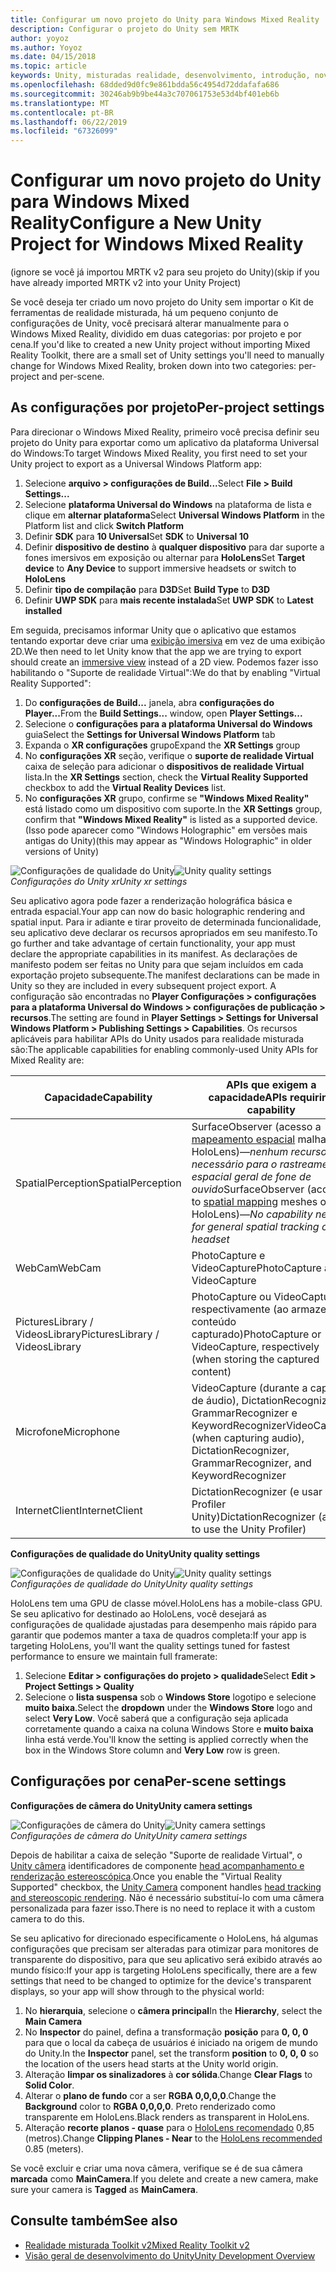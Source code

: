 ```yaml
---
title: Configurar um novo projeto do Unity para Windows Mixed Reality
description: Configurar o projeto do Unity sem MRTK
author: yoyoz
ms.author: Yoyoz
ms.date: 04/15/2018
ms.topic: article
keywords: Unity, misturadas realidade, desenvolvimento, introdução, novo projeto
ms.openlocfilehash: 68dded9d0fc9e861bdda56c4954d72ddafafa686
ms.sourcegitcommit: 30246ab9b9be44a3c707061753e53d4bf401eb6b
ms.translationtype: MT
ms.contentlocale: pt-BR
ms.lasthandoff: 06/22/2019
ms.locfileid: "67326099"
---
```

# <a name="configure-a-new-unity-project-for-windows-mixed-reality"></a><span data-ttu-id="5d7ea-104">Configurar um novo projeto do Unity para Windows Mixed Reality</span><span class="sxs-lookup"><span data-stu-id="5d7ea-104">Configure a New Unity Project for Windows Mixed Reality</span></span> 

<span data-ttu-id="5d7ea-105">(ignore se você já importou MRTK v2 para seu projeto do Unity)</span><span class="sxs-lookup"><span data-stu-id="5d7ea-105">(skip if you have already imported MRTK v2 into your Unity Project)</span></span>

<span data-ttu-id="5d7ea-106">Se você deseja ter criado um novo projeto do Unity sem importar o Kit de ferramentas de realidade misturada, há um pequeno conjunto de configurações de Unity, você precisará alterar manualmente para o Windows Mixed Reality, dividido em duas categorias: por projeto e por cena.</span><span class="sxs-lookup"><span data-stu-id="5d7ea-106">If you'd like to created a new Unity project without importing Mixed Reality Toolkit, there are a small set of Unity settings you'll need to manually change for Windows Mixed Reality, broken down into two categories: per-project and per-scene.</span></span>

## <a name="per-project-settings"></a><span data-ttu-id="5d7ea-107">As configurações por projeto</span><span class="sxs-lookup"><span data-stu-id="5d7ea-107">Per-project settings</span></span>

<span data-ttu-id="5d7ea-108">Para direcionar o Windows Mixed Reality, primeiro você precisa definir seu projeto do Unity para exportar como um aplicativo da plataforma Universal do Windows:</span><span class="sxs-lookup"><span data-stu-id="5d7ea-108">To target Windows Mixed Reality, you first need to set your Unity project to export as a Universal Windows Platform app:</span></span> 
1. <span data-ttu-id="5d7ea-109">Selecione **arquivo > configurações de Build...**</span><span class="sxs-lookup"><span data-stu-id="5d7ea-109">Select **File > Build Settings...**</span></span>
2. <span data-ttu-id="5d7ea-110">Selecione **plataforma Universal do Windows** na plataforma de lista e clique em **alternar plataforma**</span><span class="sxs-lookup"><span data-stu-id="5d7ea-110">Select **Universal Windows Platform** in the Platform list and click **Switch Platform**</span></span>
3. <span data-ttu-id="5d7ea-111">Definir **SDK** para **10 Universal**</span><span class="sxs-lookup"><span data-stu-id="5d7ea-111">Set **SDK** to **Universal 10**</span></span>
4. <span data-ttu-id="5d7ea-112">Definir **dispositivo de destino** à **qualquer dispositivo** para dar suporte a fones imersivos em exposição ou alternar para **HoloLens**</span><span class="sxs-lookup"><span data-stu-id="5d7ea-112">Set **Target device** to **Any Device** to support immersive headsets or switch to **HoloLens**</span></span>
5. <span data-ttu-id="5d7ea-113">Definir **tipo de compilação** para **D3D**</span><span class="sxs-lookup"><span data-stu-id="5d7ea-113">Set **Build Type** to **D3D**</span></span>
6. <span data-ttu-id="5d7ea-114">Definir **UWP SDK** para **mais recente instalada**</span><span class="sxs-lookup"><span data-stu-id="5d7ea-114">Set **UWP SDK** to **Latest installed**</span></span>

<span data-ttu-id="5d7ea-115">Em seguida, precisamos informar Unity que o aplicativo que estamos tentando exportar deve criar uma [exibição imersiva](app-views.md) em vez de uma exibição 2D.</span><span class="sxs-lookup"><span data-stu-id="5d7ea-115">We then need to let Unity know that the app we are trying to export should create an [immersive view](app-views.md) instead of a 2D view.</span></span> <span data-ttu-id="5d7ea-116">Podemos fazer isso habilitando o "Suporte de realidade Virtual":</span><span class="sxs-lookup"><span data-stu-id="5d7ea-116">We do that by enabling "Virtual Reality Supported":</span></span>
1. <span data-ttu-id="5d7ea-117">Do **configurações de Build...**  janela, abra **configurações do Player...**</span><span class="sxs-lookup"><span data-stu-id="5d7ea-117">From the **Build Settings...** window, open **Player Settings...**</span></span>
2. <span data-ttu-id="5d7ea-118">Selecione o **configurações para a plataforma Universal do Windows** guia</span><span class="sxs-lookup"><span data-stu-id="5d7ea-118">Select the **Settings for Universal Windows Platform** tab</span></span>
3. <span data-ttu-id="5d7ea-119">Expanda o **XR configurações** grupo</span><span class="sxs-lookup"><span data-stu-id="5d7ea-119">Expand the **XR Settings** group</span></span>
4. <span data-ttu-id="5d7ea-120">No **configurações XR** seção, verifique o **suporte de realidade Virtual** caixa de seleção para adicionar o **dispositivos de realidade Virtual** lista.</span><span class="sxs-lookup"><span data-stu-id="5d7ea-120">In the **XR Settings** section, check the **Virtual Reality Supported** checkbox to add the **Virtual Reality Devices** list.</span></span>
5. <span data-ttu-id="5d7ea-121">No **configurações XR** grupo, confirme se **"Windows Mixed Reality"** está listado como um dispositivo com suporte.</span><span class="sxs-lookup"><span data-stu-id="5d7ea-121">In the **XR Settings** group, confirm that **"Windows Mixed Reality"** is listed as a supported device.</span></span> <span data-ttu-id="5d7ea-122">(Isso pode aparecer como "Windows Holographic" em versões mais antigas do Unity)</span><span class="sxs-lookup"><span data-stu-id="5d7ea-122">(this may appear as "Windows Holographic" in older versions of Unity)</span></span>

<span data-ttu-id="5d7ea-123">![Configurações de qualidade do Unity](images/getting-started-unity-quality-settings.jpg)</span><span class="sxs-lookup"><span data-stu-id="5d7ea-123">![Unity quality settings](images/getting-started-unity-quality-settings.jpg)</span></span><br>
<span data-ttu-id="5d7ea-124">*Configurações do Unity xr*</span><span class="sxs-lookup"><span data-stu-id="5d7ea-124">*Unity xr settings*</span></span>

<span data-ttu-id="5d7ea-125">Seu aplicativo agora pode fazer a renderização holográfica básica e entrada espacial.</span><span class="sxs-lookup"><span data-stu-id="5d7ea-125">Your app can now do basic holographic rendering and spatial input.</span></span> <span data-ttu-id="5d7ea-126">Para ir adiante e tirar proveito de determinada funcionalidade, seu aplicativo deve declarar os recursos apropriados em seu manifesto.</span><span class="sxs-lookup"><span data-stu-id="5d7ea-126">To go further and take advantage of certain functionality, your app must declare the appropriate capabilities in its manifest.</span></span> <span data-ttu-id="5d7ea-127">As declarações de manifesto podem ser feitas no Unity para que sejam incluídos em cada exportação projeto subsequente.</span><span class="sxs-lookup"><span data-stu-id="5d7ea-127">The manifest declarations can be made in Unity so they are included in every subsequent project export.</span></span> <span data-ttu-id="5d7ea-128">A configuração são encontradas no **Player Configurações > configurações para a plataforma Universal do Windows > configurações de publicação > recursos**.</span><span class="sxs-lookup"><span data-stu-id="5d7ea-128">The setting are found in **Player Settings > Settings for Universal Windows Platform > Publishing Settings > Capabilities**.</span></span> <span data-ttu-id="5d7ea-129">Os recursos aplicáveis para habilitar APIs do Unity usados para realidade misturada são:</span><span class="sxs-lookup"><span data-stu-id="5d7ea-129">The applicable capabilities for enabling commonly-used Unity APIs for Mixed Reality are:</span></span>

|  <span data-ttu-id="5d7ea-130">Capacidade</span><span class="sxs-lookup"><span data-stu-id="5d7ea-130">Capability</span></span>  |  <span data-ttu-id="5d7ea-131">APIs que exigem a capacidade</span><span class="sxs-lookup"><span data-stu-id="5d7ea-131">APIs requiring capability</span></span> | 
|----------|----------|
|  <span data-ttu-id="5d7ea-132">SpatialPerception</span><span class="sxs-lookup"><span data-stu-id="5d7ea-132">SpatialPerception</span></span>  |  <span data-ttu-id="5d7ea-133">SurfaceObserver (acesso a [mapeamento espacial](spatial-mapping.md) malhas em HoloLens)&mdash;*nenhum recurso necessário para o rastreamento espacial geral de fone de ouvido*</span><span class="sxs-lookup"><span data-stu-id="5d7ea-133">SurfaceObserver (access to [spatial mapping](spatial-mapping.md) meshes on HoloLens)&mdash;*No capability needed for general spatial tracking of the headset*</span></span> | 
|  <span data-ttu-id="5d7ea-134">WebCam</span><span class="sxs-lookup"><span data-stu-id="5d7ea-134">WebCam</span></span>  |  <span data-ttu-id="5d7ea-135">PhotoCapture e VideoCapture</span><span class="sxs-lookup"><span data-stu-id="5d7ea-135">PhotoCapture and VideoCapture</span></span> | 
|  <span data-ttu-id="5d7ea-136">PicturesLibrary / VideosLibrary</span><span class="sxs-lookup"><span data-stu-id="5d7ea-136">PicturesLibrary / VideosLibrary</span></span>  |  <span data-ttu-id="5d7ea-137">PhotoCapture ou VideoCapture, respectivamente (ao armazenar o conteúdo capturado)</span><span class="sxs-lookup"><span data-stu-id="5d7ea-137">PhotoCapture or VideoCapture, respectively (when storing the captured content)</span></span> | 
|  <span data-ttu-id="5d7ea-138">Microfone</span><span class="sxs-lookup"><span data-stu-id="5d7ea-138">Microphone</span></span>  |  <span data-ttu-id="5d7ea-139">VideoCapture (durante a captura de áudio), DictationRecognizer, GrammarRecognizer e KeywordRecognizer</span><span class="sxs-lookup"><span data-stu-id="5d7ea-139">VideoCapture (when capturing audio), DictationRecognizer, GrammarRecognizer, and KeywordRecognizer</span></span> | 
|  <span data-ttu-id="5d7ea-140">InternetClient</span><span class="sxs-lookup"><span data-stu-id="5d7ea-140">InternetClient</span></span>  |  <span data-ttu-id="5d7ea-141">DictationRecognizer (e usar o Profiler Unity)</span><span class="sxs-lookup"><span data-stu-id="5d7ea-141">DictationRecognizer (and to use the Unity Profiler)</span></span> | 

<span data-ttu-id="5d7ea-142">**Configurações de qualidade do Unity**</span><span class="sxs-lookup"><span data-stu-id="5d7ea-142">**Unity quality settings**</span></span>

<span data-ttu-id="5d7ea-143">![Configurações de qualidade do Unity](images/getting-started-unity-quality-settings.jpg)</span><span class="sxs-lookup"><span data-stu-id="5d7ea-143">![Unity quality settings](images/getting-started-unity-quality-settings.jpg)</span></span><br>
<span data-ttu-id="5d7ea-144">*Configurações de qualidade do Unity*</span><span class="sxs-lookup"><span data-stu-id="5d7ea-144">*Unity quality settings*</span></span>

<span data-ttu-id="5d7ea-145">HoloLens tem uma GPU de classe móvel.</span><span class="sxs-lookup"><span data-stu-id="5d7ea-145">HoloLens has a mobile-class GPU.</span></span> <span data-ttu-id="5d7ea-146">Se seu aplicativo for destinado ao HoloLens, você desejará as configurações de qualidade ajustadas para desempenho mais rápido para garantir que podemos manter a taxa de quadros completa:</span><span class="sxs-lookup"><span data-stu-id="5d7ea-146">If your app is targeting HoloLens, you'll want the quality settings tuned for fastest performance to ensure we maintain full framerate:</span></span>
1. <span data-ttu-id="5d7ea-147">Selecione **Editar > configurações do projeto > qualidade**</span><span class="sxs-lookup"><span data-stu-id="5d7ea-147">Select **Edit > Project Settings > Quality**</span></span>
2. <span data-ttu-id="5d7ea-148">Selecione o **lista suspensa** sob o **Windows Store** logotipo e selecione **muito baixa**.</span><span class="sxs-lookup"><span data-stu-id="5d7ea-148">Select the **dropdown** under the **Windows Store** logo and select **Very Low**.</span></span> <span data-ttu-id="5d7ea-149">Você saberá que a configuração seja aplicada corretamente quando a caixa na coluna Windows Store e **muito baixa** linha está verde.</span><span class="sxs-lookup"><span data-stu-id="5d7ea-149">You'll know the setting is applied correctly when the box in the Windows Store column and **Very Low** row is green.</span></span>

## <a name="per-scene-settings"></a><span data-ttu-id="5d7ea-150">Configurações por cena</span><span class="sxs-lookup"><span data-stu-id="5d7ea-150">Per-scene settings</span></span>

<span data-ttu-id="5d7ea-151">**Configurações de câmera do Unity**</span><span class="sxs-lookup"><span data-stu-id="5d7ea-151">**Unity camera settings**</span></span>

<span data-ttu-id="5d7ea-152">![Configurações de câmera do Unity](images/Unitycamerasettings.png)</span><span class="sxs-lookup"><span data-stu-id="5d7ea-152">![Unity camera settings](images/Unitycamerasettings.png)</span></span><br>
<span data-ttu-id="5d7ea-153">*Configurações de câmera do Unity*</span><span class="sxs-lookup"><span data-stu-id="5d7ea-153">*Unity camera settings*</span></span>

<span data-ttu-id="5d7ea-154">Depois de habilitar a caixa de seleção "Suporte de realidade Virtual", o [Unity câmera](camera-in-unity.md) identificadores de componente [head acompanhamento e renderização estereoscópica](rendering.md).</span><span class="sxs-lookup"><span data-stu-id="5d7ea-154">Once you enable the "Virtual Reality Supported" checkbox, the [Unity Camera](camera-in-unity.md) component handles [head tracking and stereoscopic rendering](rendering.md).</span></span> <span data-ttu-id="5d7ea-155">Não é necessário substituí-lo com uma câmera personalizada para fazer isso.</span><span class="sxs-lookup"><span data-stu-id="5d7ea-155">There is no need to replace it with a custom camera to do this.</span></span>

<span data-ttu-id="5d7ea-156">Se seu aplicativo for direcionado especificamente o HoloLens, há algumas configurações que precisam ser alteradas para otimizar para monitores de transparente do dispositivo, para que seu aplicativo será exibido através ao mundo físico:</span><span class="sxs-lookup"><span data-stu-id="5d7ea-156">If your app is targeting HoloLens specifically, there are a few settings that need to be changed to optimize for the device's transparent displays, so your app will show through to the physical world:</span></span>
1. <span data-ttu-id="5d7ea-157">No **hierarquia**, selecione o **câmera principal**</span><span class="sxs-lookup"><span data-stu-id="5d7ea-157">In the **Hierarchy**, select the **Main Camera**</span></span>
2. <span data-ttu-id="5d7ea-158">No **Inspector** do painel, defina a transformação **posição** para **0, 0, 0** para que o local da cabeça de usuários é iniciado na origem de mundo do Unity.</span><span class="sxs-lookup"><span data-stu-id="5d7ea-158">In the **Inspector** panel, set the transform **position** to **0, 0, 0** so the location of the users head starts at the Unity world origin.</span></span>
3. <span data-ttu-id="5d7ea-159">Alteração **limpar os sinalizadores** à **cor sólida**.</span><span class="sxs-lookup"><span data-stu-id="5d7ea-159">Change **Clear Flags** to **Solid Color**.</span></span>
4. <span data-ttu-id="5d7ea-160">Alterar o **plano de fundo** cor a ser **RGBA 0,0,0,0**.</span><span class="sxs-lookup"><span data-stu-id="5d7ea-160">Change the **Background** color to **RGBA 0,0,0,0**.</span></span> <span data-ttu-id="5d7ea-161">Preto renderizado como transparente em HoloLens.</span><span class="sxs-lookup"><span data-stu-id="5d7ea-161">Black renders as transparent in HoloLens.</span></span>
5. <span data-ttu-id="5d7ea-162">Alteração **recorte planos - quase** para o [HoloLens recomendado](camera-in-unity.md#clip-planes) 0,85 (metros).</span><span class="sxs-lookup"><span data-stu-id="5d7ea-162">Change **Clipping Planes - Near** to the [HoloLens recommended](camera-in-unity.md#clip-planes) 0.85 (meters).</span></span>

<span data-ttu-id="5d7ea-163">Se você excluir e criar uma nova câmera, verifique se é de sua câmera **marcada** como **MainCamera**.</span><span class="sxs-lookup"><span data-stu-id="5d7ea-163">If you delete and create a new camera, make sure your camera is **Tagged** as **MainCamera**.</span></span>


## <a name="see-also"></a><span data-ttu-id="5d7ea-164">Consulte também</span><span class="sxs-lookup"><span data-stu-id="5d7ea-164">See also</span></span>
* [<span data-ttu-id="5d7ea-165">Realidade misturada Toolkit v2</span><span class="sxs-lookup"><span data-stu-id="5d7ea-165">Mixed Reality Toolkit v2</span></span>](mrtk-getting-started.md)
* [<span data-ttu-id="5d7ea-166">Visão geral de desenvolvimento do Unity</span><span class="sxs-lookup"><span data-stu-id="5d7ea-166">Unity Development Overview</span></span>](unity-development-overview.md)
